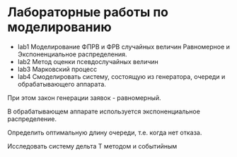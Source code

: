 # Лабораторные работы по моделированию
* lab1 Моделирование ФПРВ и ФРВ случайных величин
Равномерное и Экспоненциальное распределения.
* lab2 Метод оценки псевдослучайных величин
* lab3 Марковский процесс
* lab4 Смоделировать систему, состоящую из генератора, очереди и обрабатывающего аппарата. 

При этом закон генерации заявок - равномерный. 

В обрабатывающем аппарате используется экспоненциальное распределение.

Определить оптимальную длину очереди, т.е. когда нет отказа.

Исследовать систему дельта Т методом и событийным